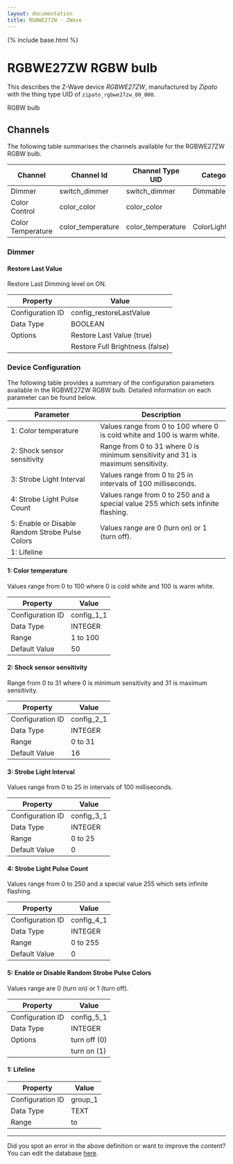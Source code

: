 ```yaml
---
layout: documentation
title: RGBWE27ZW - ZWave
---
```


{% include base.html %}

# RGBWE27ZW RGBW bulb

This describes the Z-Wave device *RGBWE27ZW*, manufactured by *Zipato* with the thing type UID of ```zipato_rgbwe27zw_00_000```. 

RGBW bulb


## Channels
The following table summarises the channels available for the RGBWE27ZW RGBW bulb.

| Channel | Channel Id | Channel Type UID | Category | Item Type |
|---------|------------|------------------|----------|-----------|
| Dimmer | switch_dimmer | switch_dimmer | DimmableLight | Dimmer |
| Color Control | color_color | color_color |  | Color |
| Color Temperature | color_temperature | color_temperature | ColorLight | Dimmer |


### Dimmer

#### Restore Last Value

Restore Last Dimming level on ON.


| Property         | Value    |
|------------------|----------|
| Configuration ID | config_restoreLastValue |
| Data Type        | BOOLEAN || Default Value | true |
| Options | Restore Last Value (true) |
|  | Restore Full Brightness (false) |


### Device Configuration
The following table provides a summary of the configuration parameters available in the RGBWE27ZW RGBW bulb.
Detailed information on each parameter can be found below.

| Parameter   | Description |
|-------------|-------------|
| 1: Color temperature | Values range from 0 to 100 where 0 is cold white and 100 is warm white. |
| 2: Shock sensor sensitivity | Range from 0 to 31 where 0 is minimum sensitivity and 31 is maximum sensitivity. |
| 3: Strobe Light Interval | Values range from 0 to 25 in intervals of 100 milliseconds. |
| 4: Strobe Light Pulse Count | Values range from 0 to 250 and a special value 255 which sets infinite flashing. |
| 5: Enable or Disable Random Strobe Pulse Colors | Values range are 0 (turn on) or 1 (turn off). |
| 1: Lifeline |  |


#### 1: Color temperature

Values range from 0 to 100 where 0 is cold white and 100 is warm white.


| Property         | Value    |
|------------------|----------|
| Configuration ID | config_1_1 |
| Data Type        | INTEGER |
| Range | 1 to 100 |
| Default Value | 50 |


#### 2: Shock sensor sensitivity

Range from 0 to 31 where 0 is minimum sensitivity and 31 is maximum sensitivity.


| Property         | Value    |
|------------------|----------|
| Configuration ID | config_2_1 |
| Data Type        | INTEGER |
| Range | 0 to 31 |
| Default Value | 16 |


#### 3: Strobe Light Interval

Values range from 0 to 25 in intervals of 100 milliseconds.


| Property         | Value    |
|------------------|----------|
| Configuration ID | config_3_1 |
| Data Type        | INTEGER |
| Range | 0 to 25 |
| Default Value | 0 |


#### 4: Strobe Light Pulse Count

Values range from 0 to 250 and a special value 255 which sets infinite flashing.


| Property         | Value    |
|------------------|----------|
| Configuration ID | config_4_1 |
| Data Type        | INTEGER |
| Range | 0 to 255 |
| Default Value | 0 |


#### 5: Enable or Disable Random Strobe Pulse Colors

Values range are 0 (turn on) or 1 (turn off).


| Property         | Value    |
|------------------|----------|
| Configuration ID | config_5_1 |
| Data Type        | INTEGER || Default Value | 0 |
| Options | turn off (0) |
|  | turn on (1) |


#### 1: Lifeline


| Property         | Value    |
|------------------|----------|
| Configuration ID | group_1 |
| Data Type        | TEXT |
| Range |  to  |


---

Did you spot an error in the above definition or want to improve the content?
You can edit the database [here](http://www.cd-jackson.com/index.php/zwave/zwave-device-database/zwave-device-list/devicesummary/237).
